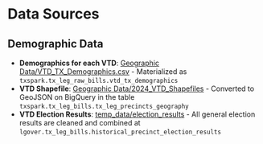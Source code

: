 # Data Sources

## Demographic Data
- **Demographics for each VTD**: [Geographic Data/VTD_TX_Demographics.csv](https://data.capitol.texas.gov/dataset/4d8298d0-d176-4c19-b174-42837027b73e/resource/bf9b54a8-090c-41d0-8f00-e263fc1789c5/download/vtds_24pg_pop.zip) -  Materialized as `txspark.tx_leg_raw_bills.vtd_tx_demographics`
- **VTD Shapefile**: [Geographic Data/2024_VTD_Shapefiles](https://data.capitol.texas.gov/dataset/4d8298d0-d176-4c19-b174-42837027b73e/resource/906f47e4-4e39-4156-b1bd-4969be0b2780/download/vtds_24pg.zip) - Converted to GeoJSON on BigQuery in the table `txspark.tx_leg_bills.tx_leg_precincts_geography`
- **VTD Election Results**: [temp_data/election_results](https://data.capitol.texas.gov/dataset/35b16aee-0bb0-4866-b1ec-859f1f044241/resource/e1cd6332-6a7a-4c78-ad2a-852268f6c7a2/download/2024-general-vtds-election-data.zip) - All general election results are cleaned and combined at `lgover.tx_leg_bills.historical_precinct_election_results`